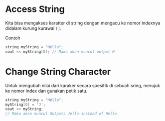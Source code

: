 # Access String

Kita bisa mengakses karatter di string dengan mengacu ke nomor indexnya didalam kurung kurawal `[]`.

Contoh

```cpp
string myString = "Hello";
cout << myString[0]; // Maka akan muncul output H
```

# Change String Character

Untuk mengubah nilai dari karaker secara spesifik di sebuah sring, merujuk ke nomor index dan gunakan petik satu.

```cpp
string myString = "Hello";
myString[0] = 'J';
cout << myString;
// Maka akan muncul Outputs Jello instead of Hello
```